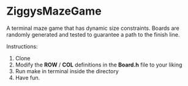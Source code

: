 # ZiggysMazeGame
A terminal maze game that has dynamic size constraints. Boards are randomly generated and tested to guarantee a path to the finish line.

Instructions:
1. Clone
2. Modify the __ROW__ / __COL__ definitions in the __Board.h__ file to your liking
3. Run make in terminal inside the directory
4. Have fun.
